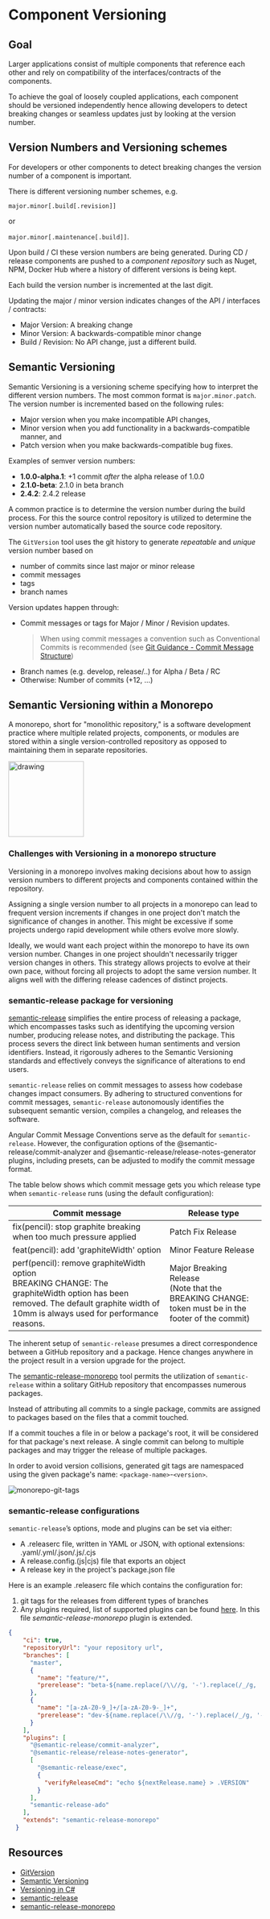 # Component Versioning

## Goal

Larger applications consist of multiple components that reference each other and rely on compatibility of the interfaces/contracts of the components.

To achieve the goal of loosely coupled applications, each component should be versioned independently hence allowing developers to detect breaking changes or seamless updates just by looking at the version number.

## Version Numbers and Versioning schemes

For developers or other components to detect breaking changes the version number of a component is important.

There is different versioning number schemes, e.g.

`major.minor[.build[.revision]]`

or

`major.minor[.maintenance[.build]]`.

Upon build / CI these version numbers are being generated. During CD / release components are pushed to a *component repository* such as Nuget, NPM, Docker Hub where a history of different versions is being kept.

Each build the version number is incremented at the last digit.

Updating the major / minor version indicates changes of the API / interfaces / contracts:

* Major Version: A breaking change
* Minor Version: A backwards-compatible minor change
* Build / Revision: No API change, just a different build.

## Semantic Versioning

Semantic Versioning is a versioning scheme specifying how to interpret the different version numbers. The most common format is `major.minor.patch`. The version number is incremented based on the following rules:

* Major version when you make incompatible API changes,
* Minor version when you add functionality in a backwards-compatible manner, and
* Patch version when you make backwards-compatible bug fixes.

Examples of semver version numbers:

* **1.0.0-alpha.1**: +1 commit *after* the alpha release of 1.0.0
* **2.1.0-beta**: 2.1.0 in beta branch
* **2.4.2**: 2.4.2 release

A common practice is to determine the version number during the build process. For this the source control repository is utilized to determine the version number automatically based the source code repository.

The `GitVersion` tool uses the git history to generate *repeatable* and *unique* version number based on

* number of commits since last major or minor release
* commit messages
* tags
* branch names

Version updates happen through:

* Commit messages or tags for Major / Minor / Revision updates.
  > When using commit messages a convention such as Conventional Commits is recommended (see [Git Guidance - Commit Message Structure](git-guidance/README.md#commit-message-structure))
* Branch names (e.g. develop, release/..) for Alpha / Beta / RC
* Otherwise: Number of commits (+12, ...)

## Semantic Versioning within a Monorepo

A monorepo, short for "monolithic repository," is a software development practice where multiple related projects, components, or modules are stored within a single version-controlled repository as opposed to maintaining them in separate repositories.

<img src="./assets/monorepo.png" alt="drawing" width="150"/>

### Challenges with Versioning in a monorepo structure

Versioning in a monorepo involves making decisions about how to assign version numbers to different projects and components contained within the repository.

Assigning a single version number to all projects in a monorepo can lead to frequent version increments if changes in one project don't match the significance of changes in another. This might be excessive if some projects undergo rapid development while others evolve more slowly.

Ideally, we would want each project within the monorepo to have its own version number. Changes in one project shouldn't necessarily trigger version changes in others.
This strategy allows projects to evolve at their own pace, without forcing all projects to adopt the same version number. It aligns well with the differing release cadences of distinct projects.

### semantic-release package for versioning

[semantic-release](https://github.com/semantic-release/semantic-release) simplifies the entire process of releasing a package, which encompasses tasks such as identifying the upcoming version number, producing release notes, and distributing the package. This process severs the direct link between human sentiments and version identifiers. Instead, it rigorously adheres to the Semantic Versioning standards and effectively conveys the significance of alterations to end users.

`semantic-release` relies on commit messages to assess how codebase changes impact consumers. By adhering to structured conventions for commit messages, `semantic-release` autonomously identifies the subsequent semantic version, compiles a changelog, and releases the software.

Angular Commit Message Conventions serve as the default for `semantic-release`. However, the configuration options of the @semantic-release/commit-analyzer and @semantic-release/release-notes-generator plugins, including presets, can be adjusted to modify the commit message format.

The table below shows which commit message gets you which release type when `semantic-release` runs (using the default configuration):

| Commit message                                                                                                                                                                               | Release type                                                                                            |
|----------------------------------------------------------------------------------------------------------------------------------------------------------------------------------------------|---------------------------------------------------------------------------------------------------------|
| fix(pencil): stop graphite breaking when too much pressure applied                                                                                                                           | Patch Fix Release                                                                                       |
| feat(pencil): add 'graphiteWidth' option                                                                                                                                                     | Minor Feature Release                                                                                   |
| perf(pencil): remove graphiteWidth option   <br>     BREAKING CHANGE: The graphiteWidth option has been removed.  The default graphite width of 10mm is always used for performance reasons. | Major Breaking Release <br> (Note that the BREAKING CHANGE:  token must be in the footer of the commit) |


The inherent setup of `semantic-release` presumes a direct correspondence between a GitHub repository and a package. Hence changes anywhere in the project result in a version upgrade for the project.

The [semantic-release-monorepo](https://github.com/pmowrer/semantic-release-monorepo) tool permits the utilization of `semantic-release` within a solitary GitHub repository that encompasses numerous packages.

Instead of attributing all commits to a single package, commits are assigned to packages based on the files that a commit touched.

If a commit touches a file in or below a package's root, it will be considered for that package's next release. A single commit can belong to multiple packages and may trigger the release of multiple packages.

In order to avoid version collisions, generated git tags are namespaced using the given package's name: `<package-name>`-`<version>`.

![monorepo-git-tags](./assets/monorepo-git-tags.png)

### semantic-release configurations

`semantic-release`’s options, mode and plugins can be set via either:

- A .releaserc file, written in YAML or JSON, with optional extensions: .yaml/.yml/.json/.js/.cjs
- A release.config.(js|cjs) file that exports an object
- A release key in the project's package.json file

Here is an example .releaserc file which contains the configuration for:
1. git tags for the releases from different types of branches
2. Any plugins required, list of supported plugins can be found [here](https://semantic-release.gitbook.io/semantic-release/extending/plugins-list). In this file *semantic-release-monorepo* plugin is extended.

```json
{
    "ci": true,
    "repositoryUrl": "your repository url",
    "branches": [
      "master",
      {
        "name": "feature/*",
        "prerelease": "beta-${name.replace(/\\//g, '-').replace(/_/g, '-')}"
      },
      {
        "name": "[a-zA-Z0-9_]+/[a-zA-Z0-9-_]+",
        "prerelease": "dev-${name.replace(/\\//g, '-').replace(/_/g, '--')}"
      }
    ],
    "plugins": [
      "@semantic-release/commit-analyzer",
      "@semantic-release/release-notes-generator",
      [
        "@semantic-release/exec",
        {
          "verifyReleaseCmd": "echo ${nextRelease.name} > .VERSION"
        }
      ],
      "semantic-release-ado"
    ],
    "extends": "semantic-release-monorepo"
  }
```

## Resources

* [GitVersion](https://gitversion.net/)
* [Semantic Versioning](https://semver.org/)
* [Versioning in C#](https://learn.microsoft.com/en-us/dotnet/csharp/versioning)
* [semantic-release](https://github.com/semantic-release/semantic-release)
* [semantic-release-monorepo](https://github.com/pmowrer/semantic-release-monorepo)
